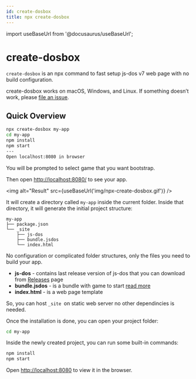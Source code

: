 ```yaml
---
id: create-dosbox
title: npx create-dosbox
---
```

import useBaseUrl from '@docusaurus/useBaseUrl';

create-dosbox
=============

`create-dosbox` is an npx command to fast setup js-dos v7 web page with no build configuration.

create-dosbox works on macOS, Windows, and Linux.
If something doesn’t work, please [file an issue](https://github.com/js-dos/create-dosbox/issues/new).

## Quick Overview

```sh
npx create-dosbox my-app
cd my-app
npm install
npm start
---
Open localhost:8080 in browser
```

You will be prompted to select game that you want bootstrap.

Then open [http://localhost:8080/](http://localhost:8080/) to see your app.

<img alt="Result" src={useBaseUrl('img/npx-create-dosbox.gif')} />


It will create a directory called `my-app` inside the current folder.
Inside that directory, it will generate the initial project structure:

```
my-app
├── package.json
└── _site
    ├── js-dos
    ├── bundle.jsdos
    └── index.html
```

No configuration or complicated folder structures, only the files you need to build your app.

* **js-dos** - contains last release version of js-dos that you can download from [Releases](https://github.com/caiiiycuk/js-dos/releases) page
* **bundle.jsdos** - is a bundle with game to start [read more](https://js-dos.com/v7/build/docs/jsdos-bundle)
* **index.html** - is a web page template

So, you can host `_site `on static web server no other dependincies is needed.

Once the installation is done, you can open your project folder:

```sh
cd my-app
```

Inside the newly created project, you can run some built-in commands:

```sh
npm install
npm start
```

Open [http://localhost:8080](http://localhost:8080) to view it in the browser.
